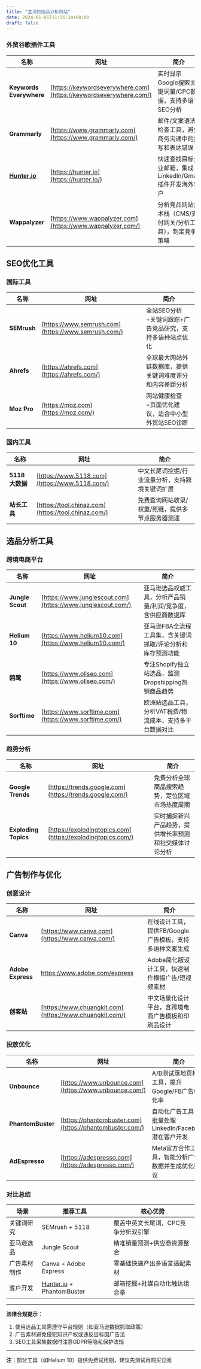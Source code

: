 ```yaml
---
title: "主流的选品分析网站"
date: 2024-01-05T11:56:34+08:00
draft: false
---
```



### **外贸谷歌插件工具**

| 名称 | 网址 | 简介 |
| --- | --- | --- |
| **Keywords Everywhere** | [https://keywordseverywhere.com](https://keywordseverywhere.com/) | 实时显示Google搜索关键词量/CPC数据，支持多语言SEO分析 |
| **Grammarly** | [https://www.grammarly.com](https://www.grammarly.com/) | 邮件/文案语法检查工具，避免商务沟通中的拼写和表达错误 |
| [**Hunter.io**](http://hunter.io/) | [https://hunter.io](https://hunter.io/) | 快速查找目标企业邮箱，集成LinkedIn/Gmail插件开发海外客户 |
| **Wappalyzer** | [https://www.wappalyzer.com](https://www.wappalyzer.com/) | 分析竞品网站技术栈（CMS/支付网关/分析工具），制定竞争策略 |


## **SEO优化工具**

### **国际工具**

| 名称 | 网址 | 简介 |
| --- | --- | --- |
| **SEMrush** | [https://www.semrush.com](https://www.semrush.com/) | 全站SEO分析+关键词跟踪+广告竞品研究，支持多语种站点优化 |
| **Ahrefs** | [https://ahrefs.com](https://ahrefs.com/) | 全球最大网站外链数据库，提供关键词难度评分和内容差距分析 |
| **Moz Pro** | [https://moz.com](https://moz.com/) | 网站健康检查+页面优化建议，适合中小型外贸站SEO诊断 |

### **国内工具**

| 名称 | 网址 | 简介 |
| --- | --- | --- |
| **5118大数据** | [https://www.5118.com](https://www.5118.com/) | 中文长尾词挖掘/行业流量分析，支持跨境关键词扩展 |
| **站长工具** | [https://tool.chinaz.com](https://tool.chinaz.com/) | 免费查询网站收录/权重/死链，提供多节点服务器测速 |


## **选品分析工具**

### **跨境电商平台**

| 名称 | 网址 | 简介 |
| --- | --- | --- |
| **Jungle Scout** | [https://www.junglescout.com](https://www.junglescout.com/) | 亚马逊选品权威工具，分析产品销量/利润/竞争度，含供应商数据库 |
| **Helium 10** | [https://www.helium10.com](https://www.helium10.com/) | 亚马逊FBA全流程工具集，含关键词抓取/评论分析和库存预测功能 |
| **鸥鹭** | [https://www.ollseo.com](https://www.ollseo.com/) | 专注Shopify独立站选品，监测Dropshipping热销商品趋势 |
| **Sorftime** | [https://www.sorftime.com](https://www.sorftime.com/) | 欧洲站选品工具，分析VAT税费/物流成本，支持多平台数据对比 |

### **趋势分析**

| 名称 | 网址 | 简介 |
| --- | --- | --- |
| **Google Trends** | [https://trends.google.com](https://trends.google.com/) | 免费分析全球商品搜索趋势，定位区域市场热度周期 |
| **Exploding Topics** | [https://explodingtopics.com](https://explodingtopics.com/) | 实时捕捉新兴产品趋势，提供增长率预测和社交媒体讨论分析 |


## **广告制作与优化**

### **创意设计**

| 名称 | 网址 | 简介 |
| --- | --- | --- |
| **Canva** | [https://www.canva.com](https://www.canva.com/) | 在线设计工具，提供FB/Google广告模板，支持多语种文案生成 |
| **Adobe Express** | https://www.adobe.com/express | Adobe简化版设计工具，快速制作横幅广告/短视频素材 |
| **创客贴** | [https://www.chuangkit.com](https://www.chuangkit.com/) | 中文场景化设计平台，含跨境电商广告模板和印刷品设计 |

### **投放优化**

| 名称 | 网址 | 简介 |
| --- | --- | --- |
| **Unbounce** | [https://www.unbounce.com](https://www.unbounce.com/) | A/B测试落地页构建工具，提升Google/FB广告转化率 |
| **PhantomBuster** | [https://phantombuster.com](https://phantombuster.com/) | 自动化广告工具，批量处理LinkedIn/Facebook潜在客户开发 |
| **AdEspresso** | [https://adespresso.com](https://adespresso.com/) | Meta官方合作工具，智能分析广告数据并生成优化建议 |


### **对比总结**

| **场景** | **推荐工具** | **核心优势** |
| --- | --- | --- |
| 关键词研究 | SEMrush + 5118 | 覆盖中英文长尾词，CPC竞争分析双引擎 |
| 亚马逊选品 | Jungle Scout | 精准销量预测+供应商资源整合 |
| 广告素材制作 | Canva + Adobe Express | 零基础快速产出多语言适配素材 |
| 客户开发 | [Hunter.io](http://hunter.io/) + PhantomBuster | 邮箱挖掘+社媒自动化触达组合拳 |

---

**法律合规提示**：

1. 使用选品工具需遵守平台规则（如亚马逊数据抓取政策）
2. 广告素材避免侵犯知识产权或违反目标国广告法
3. SEO工具采集数据时注意GDPR等隐私保护法规

---

**注**：部分工具（如Helium 10）提供免费试用期，建议先测试再购买订阅